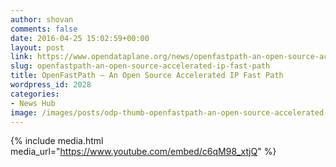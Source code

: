 ```yaml
---
author: shovan
comments: false
date: 2016-04-25 15:02:59+00:00
layout: post
link: https://www.opendataplane.org/news/openfastpath-an-open-source-accelerated-ip-fast-path/
slug: openfastpath-an-open-source-accelerated-ip-fast-path
title: OpenFastPath – An Open Source Accelerated IP Fast Path
wordpress_id: 2028
categories:
- News Hub
image: /images/posts/odp-thumb-openfastpath-an-open-source-accelerated-ip-fast-path.jpg
---
```


{% include media.html media_url="https://www.youtube.com/embed/c6qM98_xtjQ" %}
